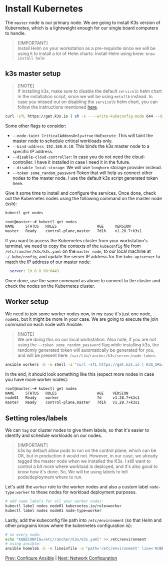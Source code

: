 # Install Kubernetes

The `master` node is our primary node. We are going to install K3s version of Kubernetes, which is a lightweight enough for our single board computers to handle.

> \[!IMPORTANT]\
> Install Helm on your workstation as a pre-requisite since we will be using it to install a lot of Helm charts.
> Install Helm using brew: `brew install helm`

## k3s master setup

> \[!NOTE]\
> If installing k3s, make sure to disable the default `servicelb` helm chart in the installation script, since we will be using `metallb` instead.
> In case you missed out on disabling the `servicelb` helm chart, you can follow the instructions mentioned [here](https://github.com/k3s-io/k3s/issues/1160).

```bash
curl -sfL https://get.k3s.io | sh -s - --write-kubeconfig-mode 644 --disable servicelb --node-taint CriticalAddonsOnly=true:NoExecute --bind-address 10.0.0.98 --disable local-storage --token some_random_password
```

Some other flags to consider:

- `--node-taint CriticalAddonsOnly=true:NoExecute`: This will taint the master node to schedule critical workloads only.
- `--bind-address 192.168.0.10`: This binds the k3s master node to a specific IP address.
- `--disable-cloud-controller`: In case you do not need the cloud-controller. I have it installed in case I need it in the future.
- `--disable local-storage`: We will use `longhorn` storage provider instead.
- `--token some_random_password`:Token that will help us connect other nodes to the master node. I use the default k3s script generated token here.

Give it some time to install and configure the services. Once done, check out the Kubernetes nodes using the following command on the master node (ssh):

```bash
kubectl get nodes
```

```txt
root@master:~# kubectl get nodes
NAME     STATUS   ROLES                  AGE     VERSION
master   Ready    control-plane,master   7d1h    v1.28.7+k3s1
```

If you want to access the Kubernetes cluster from your workstation's terminal, we need to copy the contexts of the `kubeconfig` file from `/etc/rancher/k3s/k3s.yaml` on the `master node`, to our local machine at `~/.kube/config`, and update the server IP address for the `kube-apiserver` to match the IP address of our master node:

```yaml
  server: 10.0.0.98:6443
```

Once done, use the same command as above to connect to the cluster and check the nodes on the Kubernetes cluster.

## Worker setup

We need to join some worker nodes now, in my case it's just one node, `node01`, but it might be more in your case. We are going to execute the join command on each node with Ansible.

> \[!NOTE]\
> We are doing this on our local workstation. Also note, if you are not using the `--token some_random_password` flag while installing k3s, the randomly generated token will automatically be generated for you, and will be present here: `/var/lib/rancher/k3s/server/node-token`.

```bash
ansible workers -b -m shell -a "curl -sfL https://get.k3s.io | K3S_URL=https://10.0.0.98:6443 K3S_TOKEN=some_random_password sh -"
```

In the end, it should look something like this (expect more nodes in case you have more worker nodes):

```txt
root@master:~# kubectl get nodes
NAME     STATUS   ROLES                  AGE    VERSION
node01   Ready    worker                 7d     v1.28.7+k3s1
master   Ready    control-plane,master   7d1h   v1.28.7+k3s1
```

## Setting roles/labels

We can `tag` our cluster nodes to give them labels, so that it's easier to identify and schedule workloads on our nodes.

> \[!IMPORTANT]\
> k3s by default allow pods to run on the control plane, which can be OK, but in production it would not. However, in our case, we already tagged the master node when we installed the K3s. I still want to control a bit more where workload is deployed, and it's also good to know how it's done. So, We will be using labels to tell pods/deployment where to run.

Let's add the `worker` role to the worker nodes and also a custom label `node-type:worker` to these nodes for workload deployment purposes.

```bash
# add same labels for all your worker nodes:
kubectl label nodes node01 kubernetes.io/role=worker
kubectl label nodes node01 node-type=worker
```

Lastly, add the kubeconfig file path into `/etc/environment` (so that Helm and other programs know where the kubernetes configuration is):

```bash
# on every node:
echo "KUBECONFIG=/etc/rancher/k3s/k3s.yaml" >> /etc/environment
# using ansible:
ansible homelab -b -m lineinfile -a "path='/etc/environment' line='KUBECONFIG=/etc/rancher/k3s/k3s.yaml'"
```

[Prev: Configure Ansible](./03_ansible.md) | [Next: Network Configuration](./05_network.md)
